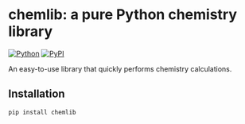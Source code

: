 # chemlib: a pure Python chemistry library

[![Python](https://img.shields.io/pypi/pyversions/tensorflow.svg?style=plastic)](https://badge.fury.io/py/tensorflow)
[![PyPI](https://badge.fury.io/py/tensorflow.svg)](https://badge.fury.io/py/tensorflow)

An easy-to-use library that quickly performs chemistry calculations.

## Installation
```
pip install chemlib
```